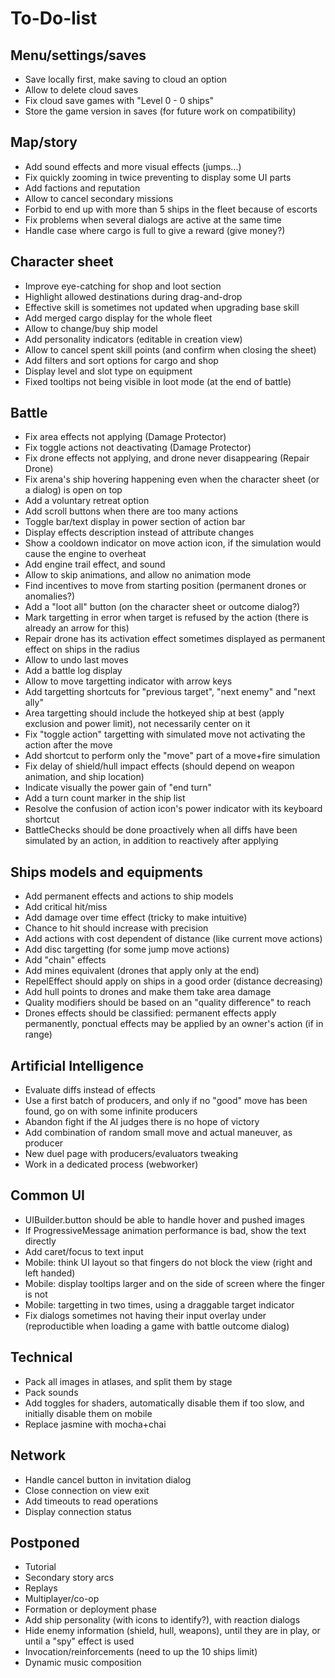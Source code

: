 To-Do-list
==========

Menu/settings/saves
-------------------

* Save locally first, make saving to cloud an option
* Allow to delete cloud saves
* Fix cloud save games with "Level 0 - 0 ships"
* Store the game version in saves (for future work on compatibility)

Map/story
---------

* Add sound effects and more visual effects (jumps...)
* Fix quickly zooming in twice preventing to display some UI parts
* Add factions and reputation
* Allow to cancel secondary missions
* Forbid to end up with more than 5 ships in the fleet because of escorts
* Fix problems when several dialogs are active at the same time
* Handle case where cargo is full to give a reward (give money?)

Character sheet
---------------

* Improve eye-catching for shop and loot section
* Highlight allowed destinations during drag-and-drop
* Effective skill is sometimes not updated when upgrading base skill
* Add merged cargo display for the whole fleet
* Allow to change/buy ship model
* Add personality indicators (editable in creation view)
* Allow to cancel spent skill points (and confirm when closing the sheet)
* Add filters and sort options for cargo and shop
* Display level and slot type on equipment
* Fixed tooltips not being visible in loot mode (at the end of battle)

Battle
------

* Fix area effects not applying (Damage Protector)
* Fix toggle actions not deactivating (Damage Protector)
* Fix drone effects not applying, and drone never disappearing (Repair Drone)
* Fix arena's ship hovering happening even when the character sheet (or a dialog) is open on top
* Add a voluntary retreat option
* Add scroll buttons when there are too many actions
* Toggle bar/text display in power section of action bar
* Display effects description instead of attribute changes
* Show a cooldown indicator on move action icon, if the simulation would cause the engine to overheat
* Add engine trail effect, and sound
* Allow to skip animations, and allow no animation mode
* Find incentives to move from starting position (permanent drones or anomalies?)
* Add a "loot all" button (on the character sheet or outcome dialog?)
* Mark targetting in error when target is refused by the action (there is already an arrow for this)
* Repair drone has its activation effect sometimes displayed as permanent effect on ships in the radius
* Allow to undo last moves
* Add a battle log display
* Allow to move targetting indicator with arrow keys
* Add targetting shortcuts for "previous target", "next enemy" and "next ally"
* Area targetting should include the hotkeyed ship at best (apply exclusion and power limit), not necessarily center on it
* Fix "toggle action" targetting with simulated move not activating the action after the move
* Add shortcut to perform only the "move" part of a move+fire simulation
* Fix delay of shield/hull impact effects (should depend on weapon animation, and ship location)
* Indicate visually the power gain of "end turn"
* Add a turn count marker in the ship list
* Resolve the confusion of action icon's power indicator with its keyboard shortcut
* BattleChecks should be done proactively when all diffs have been simulated by an action, in addition to reactively after applying

Ships models and equipments
---------------------------

* Add permanent effects and actions to ship models
* Add critical hit/miss
* Add damage over time effect (tricky to make intuitive)
* Chance to hit should increase with precision
* Add actions with cost dependent of distance (like current move actions)
* Add disc targetting (for some jump move actions)
* Add "chain" effects
* Add mines equivalent (drones that apply only at the end)
* RepelEffect should apply on ships in a good order (distance decreasing)
* Add hull points to drones and make them take area damage
* Quality modifiers should be based on an "quality difference" to reach
* Drones effects should be classified: permanent effects apply permanently, ponctual effects may be applied by an owner's action (if in range)

Artificial Intelligence
-----------------------

* Evaluate diffs instead of effects
* Use a first batch of producers, and only if no "good" move has been found, go on with some infinite producers
* Abandon fight if the AI judges there is no hope of victory
* Add combination of random small move and actual maneuver, as producer
* New duel page with producers/evaluators tweaking
* Work in a dedicated process (webworker)

Common UI
---------

* UIBuilder.button should be able to handle hover and pushed images
* If ProgressiveMessage animation performance is bad, show the text directly
* Add caret/focus to text input
* Mobile: think UI layout so that fingers do not block the view (right and left handed)
* Mobile: display tooltips larger and on the side of screen where the finger is not
* Mobile: targetting in two times, using a draggable target indicator
* Fix dialogs sometimes not having their input overlay under (reproductible when loading a game with battle outcome dialog)

Technical
---------

* Pack all images in atlases, and split them by stage
* Pack sounds
* Add toggles for shaders, automatically disable them if too slow, and initially disable them on mobile
* Replace jasmine with mocha+chai

Network
-------

* Handle cancel button in invitation dialog
* Close connection on view exit
* Add timeouts to read operations
* Display connection status

Postponed
---------

* Tutorial
* Secondary story arcs
* Replays
* Multiplayer/co-op
* Formation or deployment phase
* Add ship personality (with icons to identify?), with reaction dialogs
* Hide enemy information (shield, hull, weapons), until they are in play, or until a "spy" effect is used
* Invocation/reinforcements (need to up the 10 ships limit)
* Dynamic music composition
